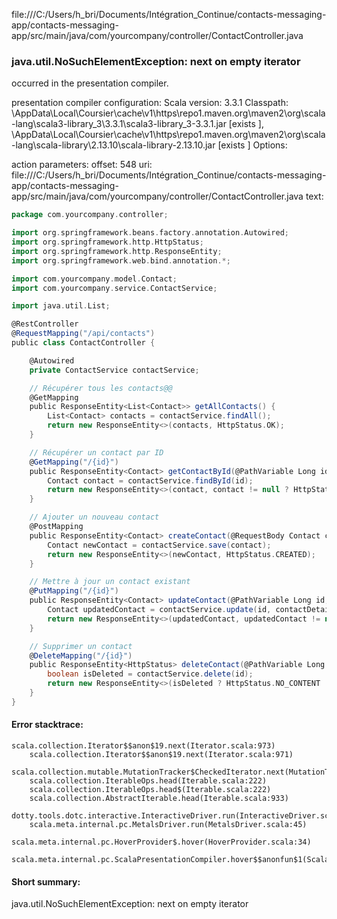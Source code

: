 file:///C:/Users/h_bri/Documents/Intégration_Continue/contacts-messaging-app/contacts-messaging-app/src/main/java/com/yourcompany/controller/ContactController.java
### java.util.NoSuchElementException: next on empty iterator

occurred in the presentation compiler.

presentation compiler configuration:
Scala version: 3.3.1
Classpath:
<HOME>\AppData\Local\Coursier\cache\v1\https\repo1.maven.org\maven2\org\scala-lang\scala3-library_3\3.3.1\scala3-library_3-3.3.1.jar [exists ], <HOME>\AppData\Local\Coursier\cache\v1\https\repo1.maven.org\maven2\org\scala-lang\scala-library\2.13.10\scala-library-2.13.10.jar [exists ]
Options:



action parameters:
offset: 548
uri: file:///C:/Users/h_bri/Documents/Intégration_Continue/contacts-messaging-app/contacts-messaging-app/src/main/java/com/yourcompany/controller/ContactController.java
text:
```scala
package com.yourcompany.controller;

import org.springframework.beans.factory.annotation.Autowired;
import org.springframework.http.HttpStatus;
import org.springframework.http.ResponseEntity;
import org.springframework.web.bind.annotation.*;

import com.yourcompany.model.Contact;
import com.yourcompany.service.ContactService;

import java.util.List;

@RestController
@RequestMapping("/api/contacts")
public class ContactController {

    @Autowired
    private ContactService contactService;

    // Récupérer tous les contacts@@
    @GetMapping
    public ResponseEntity<List<Contact>> getAllContacts() {
        List<Contact> contacts = contactService.findAll();
        return new ResponseEntity<>(contacts, HttpStatus.OK);
    }

    // Récupérer un contact par ID
    @GetMapping("/{id}")
    public ResponseEntity<Contact> getContactById(@PathVariable Long id) {
        Contact contact = contactService.findById(id);
        return new ResponseEntity<>(contact, contact != null ? HttpStatus.OK : HttpStatus.NOT_FOUND);
    }

    // Ajouter un nouveau contact
    @PostMapping
    public ResponseEntity<Contact> createContact(@RequestBody Contact contact) {
        Contact newContact = contactService.save(contact);
        return new ResponseEntity<>(newContact, HttpStatus.CREATED);
    }

    // Mettre à jour un contact existant
    @PutMapping("/{id}")
    public ResponseEntity<Contact> updateContact(@PathVariable Long id, @RequestBody Contact contactDetails) {
        Contact updatedContact = contactService.update(id, contactDetails);
        return new ResponseEntity<>(updatedContact, updatedContact != null ? HttpStatus.OK : HttpStatus.NOT_FOUND);
    }

    // Supprimer un contact
    @DeleteMapping("/{id}")
    public ResponseEntity<HttpStatus> deleteContact(@PathVariable Long id) {
        boolean isDeleted = contactService.delete(id);
        return new ResponseEntity<>(isDeleted ? HttpStatus.NO_CONTENT : HttpStatus.NOT_FOUND);
    }
}

```



#### Error stacktrace:

```
scala.collection.Iterator$$anon$19.next(Iterator.scala:973)
	scala.collection.Iterator$$anon$19.next(Iterator.scala:971)
	scala.collection.mutable.MutationTracker$CheckedIterator.next(MutationTracker.scala:76)
	scala.collection.IterableOps.head(Iterable.scala:222)
	scala.collection.IterableOps.head$(Iterable.scala:222)
	scala.collection.AbstractIterable.head(Iterable.scala:933)
	dotty.tools.dotc.interactive.InteractiveDriver.run(InteractiveDriver.scala:168)
	scala.meta.internal.pc.MetalsDriver.run(MetalsDriver.scala:45)
	scala.meta.internal.pc.HoverProvider$.hover(HoverProvider.scala:34)
	scala.meta.internal.pc.ScalaPresentationCompiler.hover$$anonfun$1(ScalaPresentationCompiler.scala:352)
```
#### Short summary: 

java.util.NoSuchElementException: next on empty iterator
